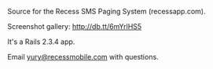 Source for the Recess SMS Paging System (recessapp.com).

Screenshot gallery: http://db.tt/6mYrlHS5

It's a Rails 2.3.4 app.

Email <yury@recessmobile.com> with questions.